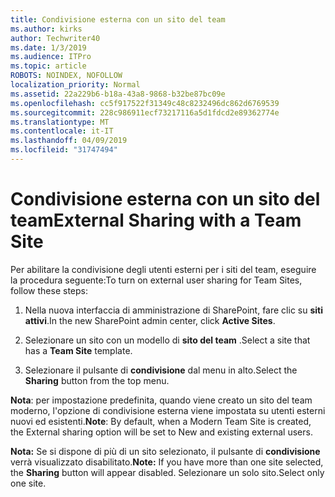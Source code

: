 ```yaml
---
title: Condivisione esterna con un sito del team
ms.author: kirks
author: Techwriter40
ms.date: 1/3/2019
ms.audience: ITPro
ms.topic: article
ROBOTS: NOINDEX, NOFOLLOW
localization_priority: Normal
ms.assetid: 22a229b6-b18a-43a8-9868-b32be87bc09e
ms.openlocfilehash: cc5f917522f31349c48c8232496dc862d6769539
ms.sourcegitcommit: 228c986911ecf73217116a5d1fdcd2e89362774e
ms.translationtype: MT
ms.contentlocale: it-IT
ms.lasthandoff: 04/09/2019
ms.locfileid: "31747494"
---
```

# <a name="external-sharing-with-a-team-site"></a><span data-ttu-id="50cfb-102">Condivisione esterna con un sito del team</span><span class="sxs-lookup"><span data-stu-id="50cfb-102">External Sharing with a Team Site</span></span>

<span data-ttu-id="50cfb-103">Per abilitare la condivisione degli utenti esterni per i siti del team, eseguire la procedura seguente:</span><span class="sxs-lookup"><span data-stu-id="50cfb-103">To turn on external user sharing for Team Sites, follow these steps:</span></span> 
  
1. <span data-ttu-id="50cfb-104">Nella nuova interfaccia di amministrazione di SharePoint, fare clic su **siti attivi**.</span><span class="sxs-lookup"><span data-stu-id="50cfb-104">In the new SharePoint admin center, click **Active Sites**.</span></span>
  
2. <span data-ttu-id="50cfb-105">Selezionare un sito con un modello di **sito del team** .</span><span class="sxs-lookup"><span data-stu-id="50cfb-105">Select a site that has a **Team Site** template.</span></span> 
  
3. <span data-ttu-id="50cfb-106">Selezionare il pulsante di **condivisione** dal menu in alto.</span><span class="sxs-lookup"><span data-stu-id="50cfb-106">Select the **Sharing** button from the top menu.</span></span> 
  
 <span data-ttu-id="50cfb-107">**Nota**: per impostazione predefinita, quando viene creato un sito del team moderno, l'opzione di condivisione esterna viene impostata su utenti esterni nuovi ed esistenti.</span><span class="sxs-lookup"><span data-stu-id="50cfb-107">**Note**: By default, when a Modern Team Site is created, the External sharing option will be set to New and existing external users.</span></span> 
  
 <span data-ttu-id="50cfb-108">**Nota:** Se si dispone di più di un sito selezionato, il pulsante di **condivisione** verrà visualizzato disabilitato.</span><span class="sxs-lookup"><span data-stu-id="50cfb-108">**Note:** If you have more than one site selected, the **Sharing** button will appear disabled.</span></span> <span data-ttu-id="50cfb-109">Selezionare un solo sito.</span><span class="sxs-lookup"><span data-stu-id="50cfb-109">Select only one site.</span></span> 
  

